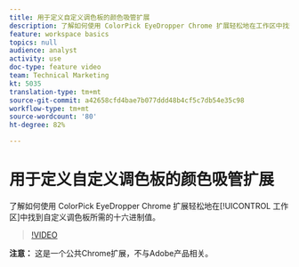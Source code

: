 ```yaml
---
title: 用于定义自定义调色板的颜色吸管扩展
description: 了解如何使用 ColorPick EyeDropper Chrome 扩展轻松地在工作区中找到自定义调色板所需的十六进制值。
feature: workspace basics
topics: null
audience: analyst
activity: use
doc-type: feature video
team: Technical Marketing
kt: 5035
translation-type: tm+mt
source-git-commit: a42658cfd4bae7b077ddd48b4cf5c7db54e35c98
workflow-type: tm+mt
source-wordcount: '80'
ht-degree: 82%

---
```



# 用于定义自定义调色板的颜色吸管扩展

了解如何使用 ColorPick EyeDropper Chrome 扩展轻松地在[!UICONTROL 工作区]中找到自定义调色板所需的十六进制值。

>[!VIDEO](https://video.tv.adobe.com/v/33775/?quality=12)

**注意：** 这是一个公共Chrome扩展，不与Adobe产品相关。
